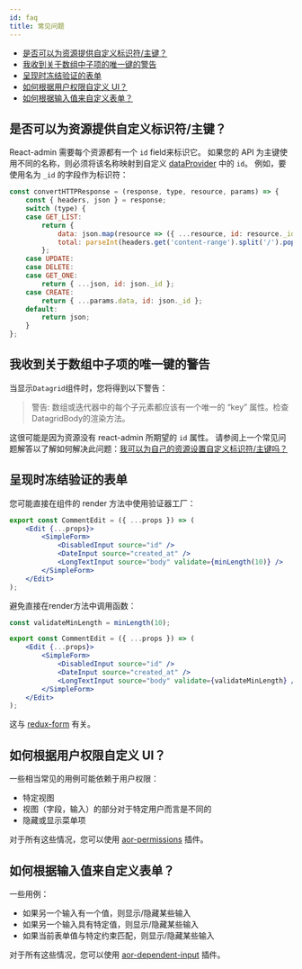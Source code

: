 ```yaml
---
id: faq
title: 常见问题
---
```


- [是否可以为资源提供自定义标识符/主键？](#can-i-have-custom-identifiersprimary-keys-for-my-resources)
- [我收到关于数组中子项的唯一键的警告](#i-get-warning-about-unique-key-for-child-in-array)
- [呈现时冻结验证的表单](#a-form-with-validation-freezes-when-rendering)
- [如何根据用户权限自定义 UI？](#how-can-i-customize-the-ui-depending-on-the-user-permissions)
- [如何根据输入值来自定义表单？](#how-can-i-customize-forms-depending-on-its-inputs-values)

## 是否可以为资源提供自定义标识符/主键？

React-admin 需要每个资源都有一个 `id` field来标识它。 如果您的 API 为主键使用不同的名称，则必须将该名称映射到自定义 [dataProvider](./DataProviders.md) 中的 `id`。 例如，要使用名为 `_id` 的字段作为标识符：

```js
const convertHTTPResponse = (response, type, resource, params) => {
    const { headers, json } = response;
    switch (type) {
    case GET_LIST:
        return {
            data: json.map(resource => ({ ...resource, id: resource._id }) ),
            total: parseInt(headers.get('content-range').split('/').pop(), 10),
        };
    case UPDATE:
    case DELETE:
    case GET_ONE:
        return { ...json, id: json._id }; 
    case CREATE:
        return { ...params.data, id: json._id };
    default:
        return json;
    }
};
```

## 我收到关于数组中子项的唯一键的警告

当显示`Datagrid`组件时，您将得到以下警告：

> 警告: 数组或迭代器中的每个子元素都应该有一个唯一的 “key” 属性。检查DatagridBody的渲染方法。

这很可能是因为资源没有 react-admin 所期望的 `id` 属性。 请参阅上一个常见问题解答以了解如何解决此问题：[我可以为自己的资源设置自定义标识符/主键吗？](#can-i-have-custom-identifiersprimary-keys-for-my-resources)

## 呈现时冻结验证的表单

您可能直接在组件的 render 方法中使用验证器工厂：

```jsx
export const CommentEdit = ({ ...props }) => (
    <Edit {...props}>
        <SimpleForm>
            <DisabledInput source="id" />
            <DateInput source="created_at" />
            <LongTextInput source="body" validate={minLength(10)} />
        </SimpleForm>
    </Edit>
);
```

避免直接在render方法中调用函数：

```jsx
const validateMinLength = minLength(10);

export const CommentEdit = ({ ...props }) => (
    <Edit {...props}>
        <SimpleForm>
            <DisabledInput source="id" />
            <DateInput source="created_at" />
            <LongTextInput source="body" validate={validateMinLength} />
        </SimpleForm>
    </Edit>
);
```

这与 [redux-form](https://github.com/erikras/redux-form/issues/3288) 有关。

## 如何根据用户权限自定义 UI？

一些相当常见的用例可能依赖于用户权限：

- 特定视图
- 视图（字段，输入）的部分对于特定用户而言是不同的
- 隐藏或显示菜单项

对于所有这些情况，您可以使用 [aor-permissions](https://github.com/marmelab/aor-permissions) 插件。

## 如何根据输入值来自定义表单？

一些用例：

- 如果另一个输入有一个值，则显示/隐藏某些输入
- 如果另一个输入具有特定值，则显示/隐藏某些输入
- 如果当前表单值与特定约束匹配，则显示/隐藏某些输入

对于所有这些情况，您可以使用 [aor-dependent-input](https://github.com/marmelab/aor-dependent-input) 插件。